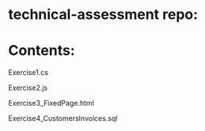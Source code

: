 # technical-assessment repo:
# Contents:

Exercise1.cs

Exercise2.js

Exercise3_FixedPage.html

Exercise4_CustomersInvoices.sql
